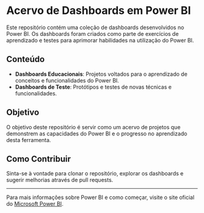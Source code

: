 # Acervo de Dashboards em Power BI

Este repositório contém uma coleção de dashboards desenvolvidos no Power BI. Os dashboards foram criados como parte de exercícios de aprendizado e testes para aprimorar habilidades na utilização do Power BI.

## Conteúdo

- **Dashboards Educacionais**: Projetos voltados para o aprendizado de conceitos e funcionalidades do Power BI.
- **Dashboards de Teste**: Protótipos e testes de novas técnicas e funcionalidades.

## Objetivo

O objetivo deste repositório é servir como um acervo de projetos que demonstrem as capacidades do Power BI e o progresso no aprendizado desta ferramenta.

## Como Contribuir

Sinta-se à vontade para clonar o repositório, explorar os dashboards e sugerir melhorias através de pull requests.

---

Para mais informações sobre Power BI e como começar, visite o site oficial do [Microsoft Power BI](https://powerbi.microsoft.com/).


